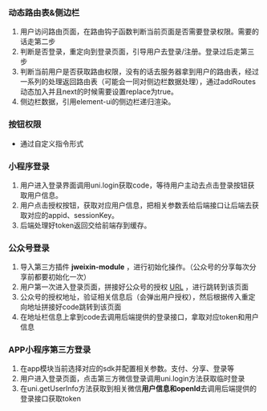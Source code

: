 ### 动态路由表&侧边栏

1. 用户访问路由页面，在路由钩子函数判断当前页面是否需要登录权限。需要的话走第二步
2. 判断是否登录，重定向到登录页面，引导用户去登录/注册。登录过后走第三步
3. 判断当前用户是否获取路由权限，没有的话去服务器拿到用户的路由表，经过一系列的处理返回路由表（可能会一同对侧边栏数据处理），通过addRoutes动态加入并且next的时候需要设置replace为true。
4. 侧边栏数据，引用element-ui的侧边栏递归渲染。

### 按钮权限

* 通过自定义指令形式

### 小程序登录

1. 用户进入登录界面调用uni.login获取code，等待用户主动去点击登录按钮获取用户信息。
2. 用户点击授权按钮，获取对应用户信息，把相关参数丢给后端接口让后端去获取对应的appid、sessionKey。
3. 后端处理好token返回交给前端存到缓存。

### 公众号登录

1. 导入第三方插件 **jweixin-module** ，进行初始化操作。（公众号的分享每次分享前都要初始化一次）
2. 用户第一次进入登录页面，拼接好公众号的授权 [URL](https://open.weixin.qq.com/connect/oauth2/authorize?appid=${appId}&connect_redirect=1&redirect_uri=${_baseUrl}&response_type=code&scope=snsapi_userinfo&state=${uni.getStorageSync('sign')}#wechat_redirect) ，进行跳转到该页面
3. 公众号的授权地址，验证相关信息后（会弹出用户授权），然后根据传入重定向地址拼接好code跳转到该页面
4. 在地址栏信息上拿到code去调用后端提供的登录接口，拿取对应token和用户信息

### APP小程序第三方登录

1. 在app模块当前选择对应的sdk并配置相关参数。支付、分享、登录等
2. 用户进入登录页面，点击第三方微信登录调用uni.login方法获取临时登录
3. 在uni.getUserInfo方法获取到相关微信**用户信息和openId**去调用后端提供的登录接口获取token

